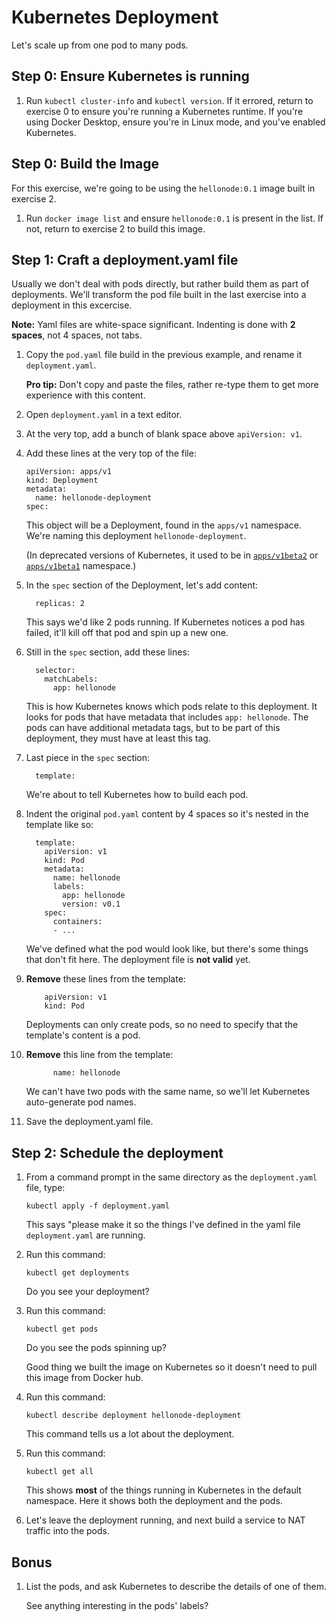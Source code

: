 Kubernetes Deployment
=====================

Let's scale up from one pod to many pods.


Step 0: Ensure Kubernetes is running
------------------------------------

1. Run `kubectl cluster-info` and `kubectl version`.  If it errored, return to exercise 0 to ensure you're running a Kubernetes runtime.  If you're using Docker Desktop, ensure you're in Linux mode, and you've enabled Kubernetes.


Step 0: Build the Image
-----------------------

For this exercise, we're going to be using the `hellonode:0.1` image built in exercise 2.

1. Run `docker image list` and ensure `hellonode:0.1` is present in the list.  If not, return to exercise 2 to build this image.


Step 1: Craft a deployment.yaml file
------------------------------------

Usually we don't deal with pods directly, but rather build them as part of deployments.  We'll transform the pod file built in the last exercise into a deployment in this excercise.

**Note:** Yaml files are white-space significant.  Indenting is done with **2 spaces**, not 4 spaces, not tabs.

1. Copy the `pod.yaml` file build in the previous example, and rename it `deployment.yaml`.

   **Pro tip:** Don't copy and paste the files, rather re-type them to get more experience with this content.

2. Open `deployment.yaml` in a text editor.

3. At the very top, add a bunch of blank space above `apiVersion: v1`.


4. Add these lines at the very top of the file:

   ```
   apiVersion: apps/v1
   kind: Deployment
   metadata:
     name: hellonode-deployment
   spec:
   ```

   This object will be a Deployment, found in the `apps/v1` namespace.  We're naming this deployment `hellonode-deployment`.

   (In deprecated versions of Kubernetes, it used to be in [`apps/v1beta2`](https://v1-8.docs.kubernetes.io/docs/concepts/workloads/controllers/deployment/#creating-a-deployment) or [`apps/v1beta1`](https://v1-7.docs.kubernetes.io/docs/concepts/workloads/controllers/deployment/#creating-a-deployment) namespace.)

5. In the `spec` section of the Deployment, let's add content:

   ```
     replicas: 2
   ```

   This says we'd like 2 pods running.  If Kubernetes notices a pod has failed, it'll kill off that pod and spin up a new one.

6. Still in the `spec` section, add these lines:

   ```
     selector:
       matchLabels:
         app: hellonode
   ```

   This is how Kubernetes knows which pods relate to this deployment.  It looks for pods that have metadata that includes `app: hellonode`.  The pods can have additional metadata tags, but to be part of this deployment, they must have at least this tag.

7. Last piece in the `spec` section:

   ```
     template:
   ```

   We're about to tell Kubernetes how to build each pod.

8. Indent the original `pod.yaml` content by 4 spaces so it's nested in the template like so:

   ```
     template:
       apiVersion: v1
       kind: Pod
       metadata:
         name: hellonode
         labels:
           app: hellonode
           version: v0.1
       spec:
         containers:
         - ...
   ```

   We've defined what the pod would look like, but there's some things that don't fit here.  The deployment file is **not valid** yet.

9. **Remove** these lines from the template:

   ```
       apiVersion: v1
       kind: Pod
   ```

   Deployments can only create pods, so no need to specify that the template's content is a pod.

10. **Remove** this line from the template:

    ```
          name: hellonode
    ```

    We can't have two pods with the same name, so we'll let Kubernetes auto-generate pod names.

11. Save the deployment.yaml file.


Step 2: Schedule the deployment
-------------------------------

1. From a command prompt in the same directory as the `deployment.yaml` file, type:

   ```
   kubectl apply -f deployment.yaml
   ```

   This says "please make it so the things I've defined in the yaml file `deployment.yaml` are running.

2. Run this command:

   ```
   kubectl get deployments
   ```

   Do you see your deployment?

3. Run this command:

   ```
   kubectl get pods
   ```

   Do you see the pods spinning up?

   Good thing we built the image on Kubernetes so it doesn't need to pull this image from Docker hub.

4. Run this command:

   ```
   kubectl describe deployment hellonode-deployment
   ```

   This command tells us a lot about the deployment.

4. Run this command:

   ```
   kubectl get all
   ```

   This shows **most** of the things running in Kubernetes in the default namespace.  Here it shows both the deployment and the pods.

5. Let's leave the deployment running, and next build a service to NAT traffic into the pods.


Bonus
-----

1. List the pods, and ask Kubernetes to describe the details of one of them.

   See anything interesting in the pods' labels?

